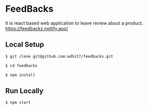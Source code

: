 # FeedBacks

It is react based web application to leave review about a product.<br>
https://feedbackz.netlify.app/

## Local Setup

```sh
$ git clone git@github.com:adhit7/feedbacks.git
```

```sh
$ cd feedbacks
```

```sh
$ npm install
```

## Run Locally

```sh
$ npm start
```
